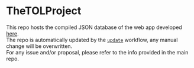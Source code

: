 # TheTOLProject

This repo hosts the compiled JSON database of the web app developed [here](https://github.com/PoliNetworkOrg/TheTOLProject).  
The repo is automatically updated by the [`update`](https://github.com/PoliNetworkOrg/TheTOLProjectData/blob/main/.github/workflows/update.yml) workflow, any manual change will be overwritten.  
For any issue and/or proposal, please refer to the info provided in the main repo.

